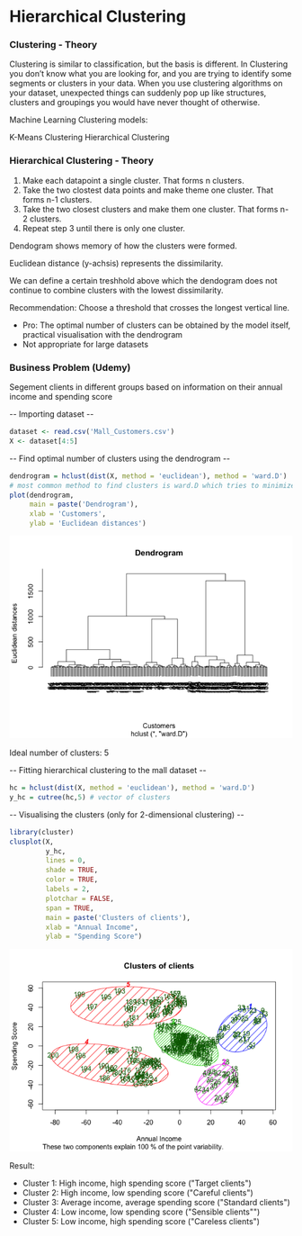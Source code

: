 # Hierarchical Clustering



### Clustering - Theory
Clustering is similar to classification, but the basis is different. In Clustering you don’t know what you are looking for, and you are trying to identify some segments or clusters in your data. When you use clustering algorithms on your dataset, unexpected things can suddenly pop up like structures, clusters and groupings you would have never thought of otherwise.

Machine Learning Clustering models:

K-Means Clustering
Hierarchical Clustering

### Hierarchical Clustering - Theory

1. Make each datapoint a single cluster. That forms n clusters.
2. Take the two clostest data points and make theme one cluster. That forms n-1 clusters.
3. Take the two closest clusters and make them one cluster. That forms n-2 clusters.
4. Repeat step 3 until there is only one cluster. 

Dendogram shows memory of how the clusters were formed.

Euclidean distance (y-achsis) represents the dissimilarity.

We can define a certain treshhold above which the dendogram does not continue to combine clusters with the lowest dissimilarity.

Recommendation: Choose a threshold that crosses the longest vertical line.

* Pro: The optimal number of clusters can be obtained by the model itself, practical visualisation with the dendrogram
* Not appropriate for large datasets

### Business Problem (Udemy)
Segement clients in different groups based on information on their annual income and spending score

-- Importing dataset -- 

```r
dataset <- read.csv('Mall_Customers.csv')
X <- dataset[4:5]
```

-- Find optimal number of clusters using the dendrogram -- 

```r
dendrogram = hclust(dist(X, method = 'euclidean'), method = 'ward.D')
# most common method to find clusters is ward.D which tries to minimize within cluster variance
plot(dendrogram,
     main = paste('Dendrogram'),
     xlab = 'Customers',
     ylab = 'Euclidean distances')
```

![](HierarchicalClustering_files/figure-html/unnamed-chunk-2-1.png)<!-- -->

Ideal number of clusters: 5

-- Fitting hierarchical clustering to the mall dataset -- 

```r
hc = hclust(dist(X, method = 'euclidean'), method = 'ward.D')
y_hc = cutree(hc,5) # vector of clusters
```

-- Visualising the clusters (only for 2-dimensional clustering) -- 

```r
library(cluster)
clusplot(X,
         y_hc,
         lines = 0,
         shade = TRUE,
         color = TRUE,
         labels = 2,
         plotchar = FALSE,
         span = TRUE,
         main = paste('Clusters of clients'),
         xlab = "Annual Income",
         ylab = "Spending Score")
```

![](HierarchicalClustering_files/figure-html/unnamed-chunk-4-1.png)<!-- -->

Result:

* Cluster 1: High income, high spending score  ("Target clients")
* Cluster 2: High income, low spending score ("Careful clients")
* Cluster 3: Average income, average spending score ("Standard clients")
* Cluster 4: Low income, low spending score ("Sensible clients"")
* Cluster 5: Low income, high spending score ("Careless clients")
